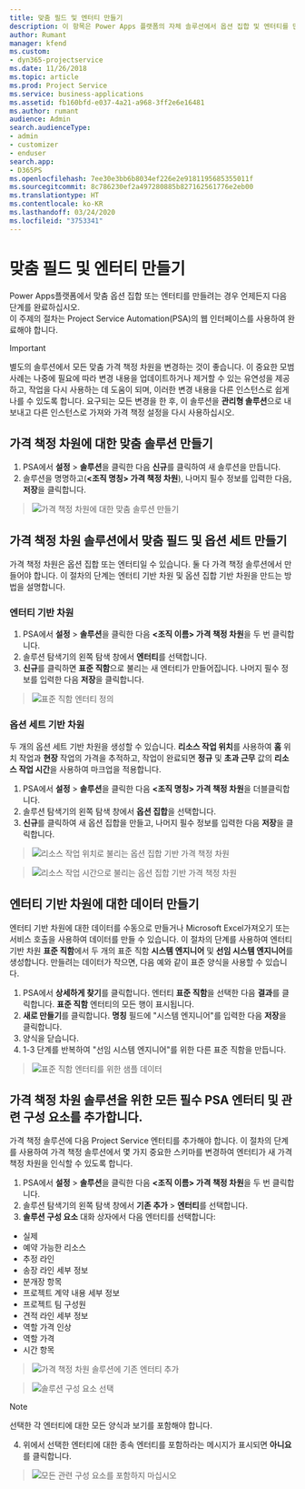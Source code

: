 ```yaml
---
title: 맞춤 필드 및 엔터티 만들기
description: 이 항목은 Power Apps 플랫폼의 자체 솔루션에서 옵션 집합 및 엔터티를 만드는 방법을 설명합니다.
author: Rumant
manager: kfend
ms.custom:
- dyn365-projectservice
ms.date: 11/26/2018
ms.topic: article
ms.prod: Project Service
ms.service: business-applications
ms.assetid: fb160bfd-e037-4a21-a968-3ff2e6e16481
ms.author: rumant
audience: Admin
search.audienceType:
- admin
- customizer
- enduser
search.app:
- D365PS
ms.openlocfilehash: 7ee30e3bb6b8034ef226e2e9181195685355011f
ms.sourcegitcommit: 8c786230ef2a497280885b827162561776e2eb00
ms.translationtype: HT
ms.contentlocale: ko-KR
ms.lasthandoff: 03/24/2020
ms.locfileid: "3753341"
---
```

# <a name="create-custom-fields-and-entities"></a>맞춤 필드 및 엔터티 만들기 

Power Apps플랫폼에서 맞춤 옵션 집합 또는 엔터티를 만들려는 경우 언제든지 다음 단계를 완료하십시오.  
이 주제의 절차는 Project Service Automation(PSA)의 웹 인터페이스를 사용하여 완료해야 합니다.

> [!IMPORTANT]
> 별도의 솔루션에서 모든 맞춤 가격 책정 차원을 변경하는 것이 좋습니다. 이 중요한 모범 사례는 나중에 필요에 따라 변경 내용을 업데이트하거나 제거할 수 있는 유연성을 제공하고, 작업을 다시 사용하는 데 도움이 되며, 이러한 변경 내용을 다른 인스턴스로 쉽게 나를 수 있도록 합니다. 요구되는 모든 변경을 한 후, 이 솔루션을 **관리형 솔루션**으로 내보내고 다른 인스턴스로 가져와 가격 책정 설정을 다시 사용하십시오.


## <a name="create-a-custom-solution-for-pricing-dimensions"></a>가격 책정 차원에 대한 맞춤 솔루션 만들기
1. PSA에서 **설정** > **솔루션**을 클릭한 다음 **신규**를 클릭하여 새 솔루션을 만듭니다. 
2. 솔루션을 명명하고(**\<조직 명칭> 가격 책정 차원**), 나머지 필수 정보를 입력한 다음, **저장**을 클릭합니다.

> ![가격 책정 차원에 대한 맞춤 솔루션 만들기](media/Creation-of-custom-pricing-dimension-solution.PNG)
  
## <a name="create-custom-fields-and-option-sets-in-the-pricing-dimension-solution"></a>가격 책정 차원 솔루션에서 맞춤 필드 및 옵션 세트 만들기

가격 책정 차원은 옵션 집합 또는 엔터티일 수 있습니다. 둘 다 가격 책정 솔루션에서 만들어야 합니다. 이 절차의 단계는 엔터티 기반 차원 및 옵션 집합 기반 차원을 만드는 방법을 설명합니다.

### <a name="entity-based-dimensions"></a>엔터티 기반 차원

1. PSA에서 **설정** > **솔루션**을 클릭한 다음  **\<조직 이름> 가격 책정 차원**을 두 번 클릭합니다.
2. 솔루션 탐색기의 왼쪽 탐색 창에서 **엔터티**를 선택합니다.
3. **신규**를 클릭하면 **표준 직함**으로 불리는 새 엔터티가 만들어집니다. 나머지 필수 정보를 입력한 다음 **저장**을 클릭합니다.

> ![표준 직함 엔터티 정의](media/Standard-Title-entity-definition.png)


### <a name="option-set-based-dimensions"></a>옵션 세트 기반 차원 
두 개의 옵션 세트 기반 차원을 생성할 수 있습니다. **리소스 작업 위치**를 사용하여 **홈** 위치 작업과 **현장** 작업의 가격을 추적하고, 작업이 완료되면 **정규** 및 **초과 근무** 값의 **리소스 작업 시간**을 사용하여 마크업을 적용합니다.


1. PSA에서 **설정** > **솔루션**을 클릭한 다음  **\<조직 명칭> 가격 책정 차원**을 더블클릭합니다. 
2. 솔루션 탐색기의 왼쪽 탐색 창에서 **옵션 집합**을 선택합니다. 
3. **신규**를 클릭하여 새 옵션 집합을 만들고, 나머지 필수 정보를 입력한 다음 **저장**을 클릭합니다.

> ![리소스 작업 위치로 불리는 옵션 집합 기반 가격 책정 차원 ](media/Option-set-PD-called-Resource-Work-Location.png)

> ![리소스 작업 시간으로 불리는 옵션 집합 기반 가격 책정 차원 ](media/Option-set-PD-called-Resource-Work-Hours.PNG)


## <a name="create-data-for-entity-based-dimensions"></a>엔터티 기반 차원에 대한 데이터 만들기

엔터티 기반 차원에 대한 데이터를 수동으로 만들거나 Microsoft Excel가져오기 또는 서비스 호출을 사용하여 데이터를 만들 수 있습니다. 이 절차의 단계를 사용하여 엔터티 기반 차원 **표준 직함**에서 두 개의 표준 직함 **시스템 엔지니어** 및 **선임 시스템 엔지니어**를 생성합니다. 만들려는 데이터가 작으면, 다음 예와 같이 표준 양식을 사용할 수 있습니다.

1. PSA에서 **상세하게 찾기**를 클릭합니다. 엔터티 **표준 직함**을 선택한 다음 **결과**를 클릭합니다. **표준 직함** 엔터티의 모든 행이 표시됩니다.
2. **새로 만들기**를 클릭합니다. **명칭** 필드에 "시스템 엔지니어"를 입력한 다음 **저장**을 클릭합니다.
3. 양식을 닫습니다. 
4. 1-3 단계를 반복하여 "선임 시스템 엔지니어"를 위한 다른 표준 직함을 만듭니다.

> ![표준 직함 엔터티를 위한 샘플 데이터 ](media/ST-data.png)

## <a name="add-all-required-psa-entities-and-related-components-to-the-pricing-dimension-solution"></a>가격 책정 차원 솔루션을 위한 모든 필수 PSA 엔터티 및 관련 구성 요소를 추가합니다.
가격 책정 솔루션에 다음 Project Service 엔터티를 추가해야 합니다. 이 절차의 단계를 사용하여 가격 책정 솔루션에서 몇 가지 중요한 스키마를 변경하여 엔터티가 새 가격 책정 차원을 인식할 수 있도록 합니다.

1. PSA에서 **설정** > **솔루션**을 클릭한 다음  **\<조직 이름> 가격 책정 차원**을 두 번 클릭합니다. 
2. 솔루션 탐색기의 왼쪽 탐색 창에서 **기존 추가** > **엔터티**를 선택합니다.
3. **솔루션 구성 요소** 대화 상자에서 다음 엔터티를 선택합니다:

- 실제
- 예약 가능한 리소스
- 추정 라인
- 송장 라인 세부 정보
- 분개장 항목
- 프로젝트 계약 내용 세부 정보
- 프로젝트 팀 구성원
- 견적 라인 세부 정보
- 역할 가격 인상
- 역할 가격 
- 시간 항목 

> ![가격 책정 차원 솔루션에 기존 엔터티 추가](media/Existing-entities-to-PD-solution.png)

> ![솔루션 구성 요소 선택](media/Dimension-Components.png)

> [!NOTE]
> 선택한 각 엔터티에 대한 모든 양식과 보기를 포함해야 합니다.

4. 위에서 선택한 엔터티에 대한 종속 엔터티를 포함하라는 메시지가 표시되면 **아니요**를 클릭합니다.

> ![모든 관련 구성 요소를 포함하지 마십시오](media/Do-not-include-required.png)


